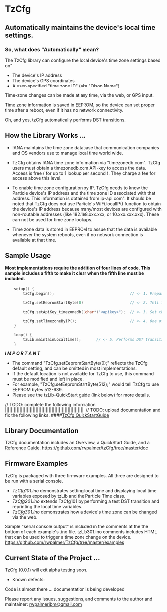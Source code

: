 # TzCfg

## Automatically maintains the device's local time settings.

### So, what does "Automatically" mean?
The TzCfg library can configure the local device's time zone settings based on"
* The device's IP address
* The device's GPS coordinates
* A user-specified "time zone ID" (aka "Olson Name") 

Time-zone changes can be made at any time, via the web, or GPS input.

Time zone information is saved in EEPROM, so the device can set proper time after a reboot, even if it has no network connectivity.

Oh, and yes, tzCfg automatically performs DST transitions.  


## How the Library Works ...

* IANA maintains the time zone database that communication companies and OS vendors use to manage local time world wide. 

* TzCfg obtains IANA time zone information via "timezonedb.com". TzCfg users must obtain a timezonedb.com API-key to access the data. Access is free ( for up to 1 lookup per second ). They charge a fee for access above this level. 

* To enable time zone configuration by IP, TzCfg needs to know the Particle device's IP address and the time zone ID associated with that address. This information is obtained from ip-api.com". It should be noted that TzCfg does not use Particle's WiFi.localIP() function to obtain the device's IP address because many/most devices are configured with non-routable addresses (like 182.168.xxx.xxx, or 10.xxx.xxx.xxx). These can not be used for time zone lookups. 

* Time zone data is stored in EEPROM to assue that the data is available whenever the system reboots, even if no network connection is available at that time. 

## Sample Usage
#### Most implementations require the addition of four lines of code. This sample includes a fifth to make it clear when the fifth line must be included.

```cpp		
	setup() {
	    tzCfg.begin();                          		// <- 1. Prepare tzLib to run

	    tzCfg.setEepromStartByte(0);            		// <- 2. Tell tzLib where to store data in EEPROM		  
		  
	    tzCfg.setApiKey_timezonedb((char*)"<apikey>");	// <- 3. Set the default time zone

	    tzCfg.setTimezoneByIP();                        // <- 4. One of three configuration options  
	}
		   
	loop() {
	    tzLib.maintainLocaltime();       // <- 5. Performs DST transitions & keeps time zone data current.
	}
```

*__I M P O R T A N T__*  
* 	The command "TzCfg.setEepromStartByte(0);" reflects the TzCfg default setting, and can be omitted in most implementations.
* 	If the default location is not available for TzCfg to use, this command must be modified and left in place. 
*	For example, "TzCfg.setEepromStartByte(512);" would tell TzCfg to use EEPROM bytes 512-639. 
*	Please see the tzLib-QuickStart guide (link below) for more details. 


// TODO: complete the following information |||||||||||||||||||||||||||||||||||||||||||||||||||||||
// TODO: upload documentation and fix the following links.
####[TzCfg QuickStartGuide](https://docs.google.com/document/d/e/2PACX-1vQL7RNLxRsPbv9EC9xgdZFwIcbJHS-eEm-ocAxOIScUA4sIZUem_HSJZbh2hFMzVZ7V2BmjUy5fAJlr/pub)


##	Library Documentation
TzCfg documentation includes an Overview, a QuickStart Guide, and a Reference Guide. 
https://github.com/rwpalmer/tzCfg/tree/master/doc


##	Firmware Examples
TzCfg is packaged with three firmware examples. All three are designed to be run with a serial console.
*	*TzCfg101.ino* demonstrates setting local time and displaying local time variables exposed by tzLib and the Particle Time class.
*	*TzCfg201.ino* extends TzCfg101 by performing a test DST transition and reprinting the local time variables.
*	*TzCfg301.ino* demonstrates how a device's time zone can be changed via the web.

Sample "serial console output" is included in the comments at the the bottom of each example's .ino file. tzLib301.ino comments includes HTML that can be used to trigger a time zone change on the device. https://github.com/rwpalmer/TzCfg/tree/master/examples


## Current State of the Project ...

TzCfg (0.0.1) will exit alpha testing soon.
*	Known defects:
	
Code is almost there ... documentation is being developed
			
Please report any issues, suggestions, and comments to the author and maintainer: rwpalmeribm@gmail.com
	   





